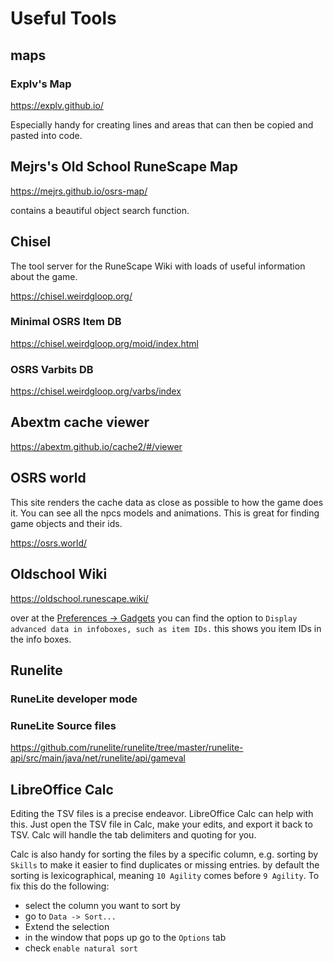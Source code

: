 # Useful Tools

## maps

### Explv's Map

<https://explv.github.io/>

Especially handy for creating lines and areas that can then be copied and pasted into code.

## Mejrs's Old School RuneScape Map

<https://mejrs.github.io/osrs-map/>

contains a beautiful object search function.

## Chisel

The tool server for the RuneScape Wiki with loads of useful information about the game.

<https://chisel.weirdgloop.org/>

### Minimal OSRS Item DB

<https://chisel.weirdgloop.org/moid/index.html>

### OSRS Varbits DB

<https://chisel.weirdgloop.org/varbs/index>

## Abextm cache viewer

<https://abextm.github.io/cache2/#/viewer>

## OSRS world

This site renders the cache data as close as possible to how the game does it.
You can see all the npcs models and animations.
This is great for finding game objects and their ids.

<https://osrs.world/>

## Oldschool Wiki

<https://oldschool.runescape.wiki/>

over at the [Preferences -> Gadgets](https://oldschool.runescape.wiki/w/Special:Preferences#mw-prefsection-gadgets) you can find the option to `Display advanced data in infoboxes, such as item IDs.`
this shows you item IDs in the info boxes.

## Runelite

### RuneLite developer mode

### RuneLite Source files

<https://github.com/runelite/runelite/tree/master/runelite-api/src/main/java/net/runelite/api/gameval>

## LibreOffice Calc

Editing the TSV files is a precise endeavor. LibreOffice Calc can help with this.
Just open the TSV file in Calc, make your edits, and export it back to TSV. Calc will handle the tab delimiters and quoting for you.

Calc is also handy for sorting the files by a specific column, e.g. sorting by `Skills` to make it easier to find duplicates or missing entries. by default the sorting is lexicographical, meaning `10 Agility` comes before `9 Agility`. To fix this do the following:

- select the column you want to sort by
- go to `Data -> Sort...`
- Extend the selection
- in the window that pops up go to the `Options` tab
- check `enable natural sort`
